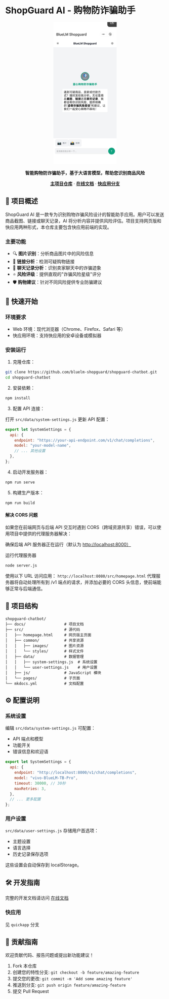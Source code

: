 # ShopGuard AI - 购物防诈骗助手

<div align="center">
  <img src="docs/assets/full-design.png" alt="ShopGuard AI Logo" width="200">
  <p>
    <strong>智能购物防诈骗助手，基于大语言模型，帮助您识别商品风险</strong>
  </p>
  <p>
    <a href="https://github.com/bluelm-shopguard/bluelm-shopguard"><strong>主项目仓库</strong></a>
    ·
    <a href="https://shopguard-chatbot.readthedocs.io/"><strong>在线文档</strong></a>
    ·
    <a href="https://github.com/bluelm-shopguard/shopguard-chatbot/tree/quickapp"><strong>快应用分支</strong></a>
  </p>
</div>

## 📱 项目概述

ShopGuard AI 是一款专为识别购物诈骗风险设计的智能助手应用。用户可以发送商品截图、链接或聊天记录，AI 将分析内容并提供风险评估。项目支持网页版和快应用两种形式，本仓库主要包含快应用前端的实现。

### 主要功能

- 🔍 **图片识别**：分析商品图片中的风险信息
- 🔗 **链接分析**：检测可疑购物链接
- 💬 **聊天记录分析**：识别卖家聊天中的诈骗迹象
- ⭐ **风险评级**：提供直观的"诈骗风险星级"评分
- 🛡️ **购物建议**：针对不同风险提供专业防骗建议

## 🚀 快速开始

### 环境要求

- Web 环境：现代浏览器（Chrome、Firefox、Safari 等）
- 快应用环境：支持快应用的安卓设备或模拟器

### 安装运行

1. 克隆仓库：

```bash
git clone https://github.com/bluelm-shopguard/shopguard-chatbot.git
cd shopguard-chatbot
```

2. 安装依赖：

```bash
npm install
```

3. 配置 API 连接：

打开 `src/data/system-settings.js` 更新 API 配置：

```javascript
export let SystemSettings = {
  api: {
    endpoint: "https://your-api-endpoint.com/v1/chat/completions",
    model: "your-model-name",
    // ... 其他设置
  },
};
```

4. 启动开发服务器：

```bash
npm run serve
```

5. 构建生产版本：

```bash
npm run build
```

#### 解决 CORS 问题

如果您在前端网页与后端 API 交互时遇到 CORS（跨域资源共享）错误，可以使用项目中提供的代理服务器解决：

确保后端 API 服务器正在运行（默认为 <http://localhost:8000）>

运行代理服务器

```bash
node server.js
```

使用以下 URL 访问应用：
`http://localhost:8080/src/homepage.html`
代理服务器将自动处理所有到 /v1 端点的请求，并添加必要的 CORS 头信息，使前端能够正常与后端通信。

## 📁 项目结构

```
shopguard-chatbot/
├── docs/                 # 项目文档
├── src/                  # 源代码
│   ├── homepage.html     # 网页版主页面
│   ├── common/           # 共享资源
│   │   ├── images/       # 图片资源
│   │   └── styles/       # 样式文件
│   ├── data/             # 数据管理
│   │   ├── system-settings.js  # 系统设置
│   │   └── user-settings.js    # 用户设置
│   ├── js/               # JavaScript 模块
│   └── pages/            # 子页面
└── mkdocs.yml            # 文档配置
```

## ⚙️ 配置说明

### 系统设置

编辑 `src/data/system-settings.js` 可配置：

- API 端点和模型
- 功能开关
- 错误信息和欢迎语

```javascript
export let SystemSettings = {
  api: {
    endpoint: "http://localhost:8000/v1/chat/completions",
    model: "vivo-BlueLM-TB-Pro",
    timeout: 30000, // 30秒
    maxRetries: 3,
  },
  // ... 更多配置
};
```

### 用户设置

`src/data/user-settings.js` 存储用户首选项：

- 主题设置
- 语言选择
- 历史记录保存选项

这些设置会自动保存到 localStorage。

## 🛠️ 开发指南

完整的开发文档请访问 [在线文档](https://shopguard-chatbot.readthedocs.io/)

### 快应用

见 `quickapp` 分支

## 👥 贡献指南

欢迎贡献代码、报告问题或提出新功能建议！

1. Fork 本仓库
2. 创建您的特性分支: `git checkout -b feature/amazing-feature`
3. 提交您的更改: `git commit -m 'Add some amazing feature'`
4. 推送到分支: `git push origin feature/amazing-feature`
5. 提交 Pull Request
